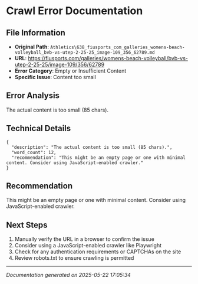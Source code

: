 # Crawl Error Documentation

## File Information
- **Original Path**: `Athletics\638_fiusports_com_galleries_womens-beach-volleyball_bvb-vs-utep-2-25-25_image-109_356_62789.md`
- **URL**: https://fiusports.com/galleries/womens-beach-volleyball/bvb-vs-utep-2-25-25/image-109/356/62789
- **Error Category**: Empty or Insufficient Content
- **Specific Issue**: Content too small

## Error Analysis
The actual content is too small (85 chars).

## Technical Details
```
{
  "description": "The actual content is too small (85 chars).",
  "word_count": 12,
  "recommendation": "This might be an empty page or one with minimal content. Consider using JavaScript-enabled crawler."
}
```

## Recommendation
This might be an empty page or one with minimal content. Consider using JavaScript-enabled crawler.

## Next Steps
1. Manually verify the URL in a browser to confirm the issue
2. Consider using a JavaScript-enabled crawler like Playwright
3. Check for any authentication requirements or CAPTCHAs on the site
4. Review robots.txt to ensure crawling is permitted

---
*Documentation generated on 2025-05-22 17:05:34*
